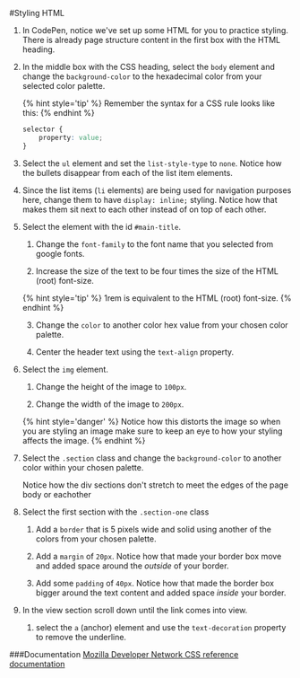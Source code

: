 #Styling HTML

1. In CodePen, notice we've set up some HTML for you to practice styling.  There is already page structure content in the first box with the HTML heading.

2. In the middle box with the CSS heading, select the `body` element and change the `background-color` to the hexadecimal color  from your selected color palette.

    {% hint style='tip' %}
    Remember the syntax for a CSS rule looks like this:
    {% endhint %}
    ```css
    selector {
        property: value;
    }
    ```

3. Select the `ul` element and set the `list-style-type` to `none`. Notice how the bullets disappear from each of the list item elements.

4. Since the list items (`li` elements) are being used for navigation purposes here, change them to have `display: inline;` styling.  Notice how that makes them sit next to each other instead of on top of each other.

5. Select the element with the id `#main-title`.
    
    1. Change the `font-family` to the font name that you selected from google fonts.
    
    2. Increase the size of the text to be four times the size of the HTML (root) font-size. 
    
    {% hint style='tip' %}
    1rem is equivalent to the HTML (root) font-size.
    {% endhint %}
    
    3. Change the `color` to another color hex value from your chosen color palette.

    4. Center the header text using the `text-align` property.

6. Select the `img` element.

    1. Change the height of the image to `100px`.
    
    2. Change the width of the image to `200px`.
    
    {% hint style='danger' %}
    Notice how this distorts the image so when you are styling an     image make sure to keep an eye to how your styling affects the     image.
    {% endhint %}

7. Select the `.section` class and change the `background-color` to another color within your chosen palette.

    Notice how the div sections don't stretch to meet the edges of the page body or eachother
    
8. Select the first section with the `.section-one` class
    
    1. Add a `border` that is 5 pixels wide and solid using another of the colors from your chosen palette.
    
    2. Add a `margin` of `20px`. Notice how that made your border box move and added space around the _outside_ of your border.
    
    3. Add some `padding` of `40px`. Notice how that made the border box bigger around the text content and added space _inside_ your border.
    
9. In the view section scroll down until the link comes into view.  
    
    1. select the `a` (anchor) element and use the `text-decoration` property to remove the underline.

    
###Documentation
[Mozilla Developer Network CSS reference documentation](https://developer.mozilla.org/en-US/docs/Web/CSS/Reference)